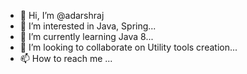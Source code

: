- 👋 Hi, I’m @adarshraj
- 👀 I’m interested in Java, Spring...
- 🌱 I’m currently learning Java 8...
- 💞️ I’m looking to collaborate on Utility tools creation...
- 📫 How to reach me ...

<!---
adarshraj/adarshraj is a ✨ special ✨ repository because its `README.md` (this file) appears on your GitHub profile.
You can click the Preview link to take a look at your changes.
--->
